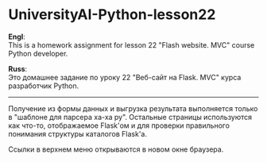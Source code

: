 # UniversityAI-Python-lesson22

<b>Engl</b>:<br>
This is a homework assignment for lesson 22 "Flash website. MVC" course Python developer.

<b>Russ</b>:<br>
Это домашнее задание по уроку 22 "Веб-сайт на Flask. MVC" курса разработчик Python.


<hr>

Получение из формы данных и выгрузка результата выполняется только в "шаблоне для парсера ха-ха ру". Остальные страницы используются как что-то, отображаемое Flask'ом и для проверки правильного понимания структуры каталогов Flask'а.

Ссылки в верхнем меню открываются в новом окне браузера.